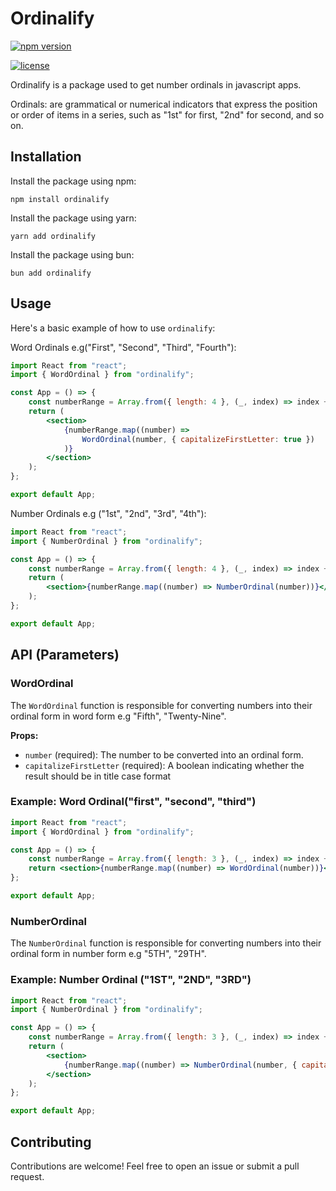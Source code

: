 # Ordinalify

[![npm version](https://img.shields.io/npm/v/react-switch.svg)](https://www.npmjs.com/package/ordinalify)

[![license](https://img.shields.io/npm/l/react-switch.svg)](https://github.com/itzadetunji/ordinalify/blob/main/LICENSE)

Ordinalify is a package used to get number ordinals in javascript apps.

Ordinals: are grammatical or numerical indicators that express the position or order of items in a series, such as "1st" for first, "2nd" for second, and so on.

## Installation

Install the package using npm:

```shell
npm install ordinalify
```

Install the package using yarn:

```shell
yarn add ordinalify
```

Install the package using bun:

```shell
bun add ordinalify
```

## Usage

Here's a basic example of how to use `ordinalify`:

Word Ordinals e.g("First", "Second", "Third", "Fourth"):

```jsx
import React from "react";
import { WordOrdinal } from "ordinalify";

const App = () => {
	const numberRange = Array.from({ length: 4 }, (_, index) => index + 1);
	return (
		<section>
			{numberRange.map((number) =>
				WordOrdinal(number, { capitalizeFirstLetter: true })
			)}
		</section>
	);
};

export default App;
```

Number Ordinals e.g ("1st", "2nd", "3rd", "4th"):

```jsx
import React from "react";
import { NumberOrdinal } from "ordinalify";

const App = () => {
	const numberRange = Array.from({ length: 4 }, (_, index) => index + 1);
	return (
		<section>{numberRange.map((number) => NumberOrdinal(number))}</section>
	);
};

export default App;
```

## API (Parameters)

### WordOrdinal

The `WordOrdinal` function is responsible for converting numbers into their ordinal form in word form e.g "Fifth", "Twenty-Nine".

**Props:**

- `number` (required): The number to be converted into an ordinal form.
- `capitalizeFirstLetter` (required): A boolean indicating whether the result should be in title case format

### Example: Word Ordinal("first", "second", "third")

```jsx
import React from "react";
import { WordOrdinal } from "ordinalify";

const App = () => {
	const numberRange = Array.from({ length: 3 }, (_, index) => index + 1);
	return <section>{numberRange.map((number) => WordOrdinal(number))}</section>;
};

export default App;
```

### NumberOrdinal

The `NumberOrdinal` function is responsible for converting numbers into their ordinal form in number form e.g "5TH", "29TH".

### Example: Number Ordinal ("1ST", "2ND", "3RD")

```jsx
import React from "react";
import { NumberOrdinal } from "ordinalify";

const App = () => {
	const numberRange = Array.from({ length: 3 }, (_, index) => index + 1);
	return (
		<section>
			{numberRange.map((number) => NumberOrdinal(number, { capitalize: true }))}
		</section>
	);
};

export default App;
```


## Contributing

Contributions are welcome! Feel free to open an issue or submit a pull request.
